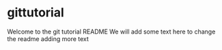 # gittutorial
Welcome to the git tutorial README
We will add some text here to change the readme
adding more text
